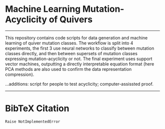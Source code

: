 # Machine Learning Mutation-Acyclicity of Quivers
------------------------------------------------------------------------
This repository contains code scripts for data generation and machine learning of quiver mutation classes. The workflow is split into 4 experiments, the first 3 use neural networks to classify between mutation classes directly, and then between supersets of mutation classes expressing mutation-acyclicity or not. The final experiment uses support vector machines, outputting a directly interpretable equation format (here PCA methods are also used to confirm the data representation compression).

...additions: script for people to test acyclicity; computer-assissted proof.

------------------------------------------------------------------------
# BibTeX Citation
``` 
Raise NotImplementedError
```
